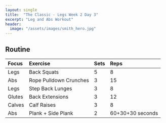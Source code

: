 ```yaml
---
layout: single
title:  "The Classic - Legs Week 2 Day 3"
excerpt: "Leg and Abs Workout"
header:
  image: "/assets/images/smith_hero.jpg"
---
```


## Routine

| Focus | Exercise | Sets | Reps |
|:-|:-|:-|:-|
|Legs|Back Squats|5|8|
|Abs|Rope Pulldown Crunches|3|15|
|Legs|Step Back Lunges|3|8|
|Glutes|Back Extensions|3|12|
|Calves|Calf Raises|3|8|
|Abs|Plank + Side Plank|2|60+30+30 seconds|
